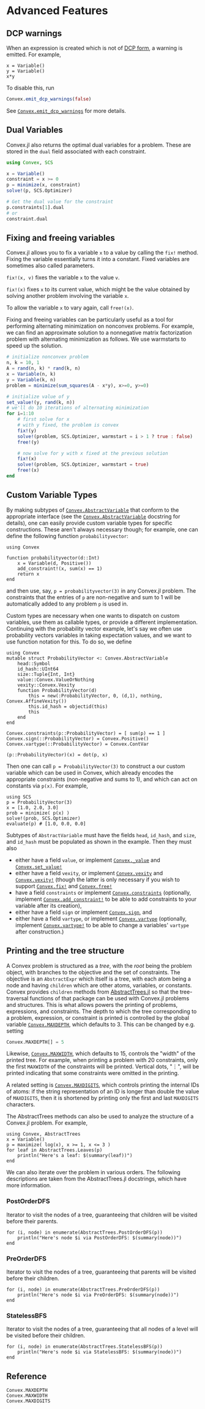 Advanced Features
=================

DCP warnings
------------

When an expression is created which is not of [DCP
form](https://dcp.stanford.edu/), a warning is emitted. For example,

```repl
x = Variable()
y = Variable()
x*y
```

To disable this, run

```julia
Convex.emit_dcp_warnings(false)
```
See [`Convex.emit_dcp_warnings`](@ref) for more details.


Dual Variables
--------------

Convex.jl also returns the optimal dual variables for a problem. These
are stored in the `dual` field associated with each constraint.

```julia
using Convex, SCS

x = Variable()
constraint = x >= 0
p = minimize(x, constraint)
solve!(p, SCS.Optimizer)

# Get the dual value for the constraint
p.constraints[1].dual
# or
constraint.dual
```

Fixing and freeing variables
----------------------------

Convex.jl allows you to fix a variable `x` to a value by calling the `fix!`
method. Fixing the variable essentially turns it into a constant. Fixed
variables are sometimes also called parameters.

`fix!(x, v)` fixes the variable `x` to the value `v`.

`fix!(x)` fixes `x` to its current value, which might be the value obtained by
solving another problem involving the variable `x`.

To allow the variable `x` to vary again, call `free!(x)`.

Fixing and freeing variables can be particularly useful as a tool for performing
alternating minimization on nonconvex problems. For example, we can find an
approximate solution to a nonnegative matrix factorization problem with
alternating minimization as follows. We use warmstarts to speed up the solution.

```julia
# initialize nonconvex problem
n, k = 10, 1
A = rand(n, k) * rand(k, n)
x = Variable(n, k)
y = Variable(k, n)
problem = minimize(sum_squares(A - x*y), x>=0, y>=0)

# initialize value of y
set_value!(y, rand(k, n))
# we'll do 10 iterations of alternating minimization
for i=1:10
    # first solve for x
    # with y fixed, the problem is convex
    fix!(y)
    solve!(problem, SCS.Optimizer, warmstart = i > 1 ? true : false)
    free!(y)

    # now solve for y with x fixed at the previous solution
    fix!(x)
    solve!(problem, SCS.Optimizer, warmstart = true)
    free!(x)
end
```


Custom Variable Types
---------------------

By making subtypes of [`Convex.AbstractVariable`](@ref) that conform to the appropriate
interface (see the [`Convex.AbstractVariable`](@ref) docstring for details), one can
easily provide custom variable types for specific constructions. These aren't
always necessary though; for example, one can define the following function
`probabilityvector`:

```@example prob
using Convex

function probabilityvector(d::Int)
    x = Variable(d, Positive())
    add_constraint!(x, sum(x) == 1)
    return x
end
```
and then use, say, `p = probabilityvector(3)` in any Convex.jl problem. The
constraints that the entries of `p` are non-negative and sum to 1 will be
automatically added to any problem `p` is used in.

Custom types are necessary when one wants to dispatch on custom variables, use
them as callable types, or provide a different implementation. Continuing with
the probability vector example, let's say we often use probability vectors
variables in taking expectation values, and we want to use function notation for
this. To do so, we define

```@example 1
using Convex
mutable struct ProbabilityVector <: Convex.AbstractVariable
    head::Symbol
    id_hash::UInt64
    size::Tuple{Int, Int}
    value::Convex.ValueOrNothing
    vexity::Convex.Vexity
    function ProbabilityVector(d)
        this = new(:ProbabilityVector, 0, (d,1), nothing, Convex.AffineVexity())
        this.id_hash = objectid(this)
        this
    end
end

Convex.constraints(p::ProbabilityVector) = [ sum(p) == 1 ]
Convex.sign(::ProbabilityVector) = Convex.Positive()
Convex.vartype(::ProbabilityVector) = Convex.ContVar

(p::ProbabilityVector)(x) = dot(p, x)
```

Then one can call `p = ProbabilityVector(3)` to construct a our custom variable
which can be used in Convex, which already encodes the appropriate constraints
(non-negative and sums to 1), and which can act on constants via `p(x)`. For
example,

```@example 1
using SCS
p = ProbabilityVector(3)
x = [1.0, 2.0, 3.0]
prob = minimize( p(x) )
solve!(prob, SCS.Optimizer)
evaluate(p) # [1.0, 0.0, 0.0]
```

Subtypes of `AbstractVariable` must have the fields `head`, `id_hash`, and
`size`, and `id_hash` must be populated as shown in the example. Then they must also

* either have a field `value`, or implement [`Convex._value`](@ref) and
  [`Convex.set_value!`](@ref)
* either have a field `vexity`, or implement [`Convex.vexity`](@ref) and
  [`Convex.vexity!`](@ref) (though the latter is only necessary if you wish to
  support [`Convex.fix!`](@ref) and [`Convex.free!`](@ref)
* have a field `constraints` or implement [`Convex.constraints`](@ref) (optionally,
  implement [`Convex.add_constraint!`](@ref) to be able to add constraints to your
  variable after its creation),
* either have a field `sign` or implement [`Convex.sign`](@ref), and
* either have a field `vartype`, or implement [`Convex.vartype`](@ref) (optionally,
  implement [`Convex.vartype!`](@ref) to be able to change a variables' `vartype`
  after construction.)


Printing and the tree structure
-------------------------------

A Convex problem is structured as a *tree*, with the *root* being the problem
object, with branches to the objective and the set of constraints. The objective
is an `AbstractExpr` which itself is a tree, with each atom being a node and
having `children` which are other atoms, variables, or constants. Convex
provides `children` methods from
[AbstractTrees.jl](https://github.com/Keno/AbstractTrees.jl) so that the
tree-traversal functions of that package can be used with Convex.jl problems and
structures. This is what allows powers the printing of problems, expressions,
and constraints. The depth to which the tree corresponding to a problem,
expression, or constraint is printed is controlled by the global variable
[`Convex.MAXDEPTH`](@ref), which defaults to 3. This can be changed by e.g.
setting

```julia
Convex.MAXDEPTH[] = 5
```

Likewise, [`Convex.MAXWIDTH`](@ref), which defaults to 15, controls the "width"
of the printed tree. For example, when printing a problem with 20 constraints,
only the first `MAXWIDTH` of the constraints will be printed. Vertical dots,
"⋮", will be printed indicating that some constraints were omitted in the
printing.

A related setting is [`Convex.MAXDIGITS`](@ref), which controls
printing the internal IDs of atoms: if the string representation of an
ID is longer than double the value of `MAXDIGITS`, then it is
shortened by printing only the first and last `MAXDIGITS` characters.

The AbstractTrees methods can also be used to analyze the structure
of a Convex.jl problem. For example,

```@example trees
using Convex, AbstractTrees
x = Variable()
p = maximize( log(x), x >= 1, x <= 3 )
for leaf in AbstractTrees.Leaves(p)
    println("Here's a leaf: $(summary(leaf))")
end
```

We can also iterate over the problem in various orders. The following descriptions
are taken from the AbstractTrees.jl docstrings, which have more information.

### PostOrderDFS

Iterator to visit the nodes of a tree, guaranteeing that children
will be visited before their parents.

```@example trees
for (i, node) in enumerate(AbstractTrees.PostOrderDFS(p))
    println("Here's node $i via PostOrderDFS: $(summary(node))")
end
```

### PreOrderDFS

Iterator to visit the nodes of a tree, guaranteeing that parents
will be visited before their children.

```@example trees
for (i, node) in enumerate(AbstractTrees.PreOrderDFS(p))
    println("Here's node $i via PreOrderDFS: $(summary(node))")
end
```

### StatelessBFS

Iterator to visit the nodes of a tree, guaranteeing that all nodes of a level
will be visited before their children.

```@example trees
for (i, node) in enumerate(AbstractTrees.StatelessBFS(p))
    println("Here's node $i via StatelessBFS: $(summary(node))")
end
```

Reference
---------

```@docs
Convex.MAXDEPTH
Convex.MAXWIDTH
Convex.MAXDIGITS
```

